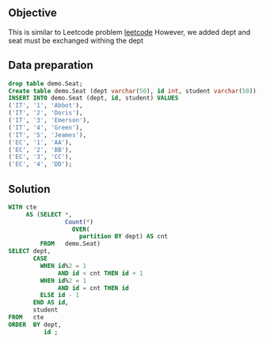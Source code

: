 ## Objective
This is similar to Leetcode problem [leetcode](https://leetcode.com/problems/exchange-seats/)
However, we added dept and seat must be exchanged withing the dept


## Data preparation

```sql
drop table demo.Seat;
Create table demo.Seat (dept varchar(50), id int, student varchar(50));
INSERT INTO demo.Seat (dept, id, student) VALUES
('IT', '1', 'Abbot'),
('IT', '2', 'Doris'),
('IT', '3', 'Emerson'),
('IT', '4', 'Green'),
('IT', '5', 'Jeames'),
('EC', '1', 'AA'),
('EC', '2', 'BB'),
('EC', '3', 'CC'),
('EC', '4', 'DD');
```

## Solution

```sql
WITH cte
     AS (SELECT *,
                Count(*)
                  OVER(
                    partition BY dept) AS cnt
         FROM   demo.Seat)
SELECT dept,
       CASE
         WHEN id%2 = 1
              AND id < cnt THEN id + 1
         WHEN id%2 = 1
              AND id = cnt THEN id
         ELSE id - 1
       END AS id,
       student
FROM   cte
ORDER  BY dept,
          id ;
```